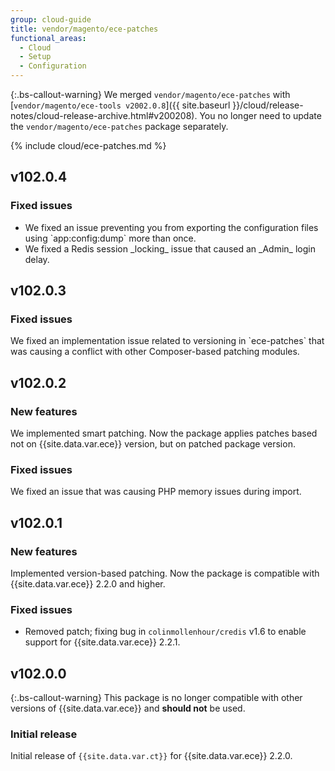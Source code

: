 ```yaml
---
group: cloud-guide
title: vendor/magento/ece-patches
functional_areas:
  - Cloud
  - Setup
  - Configuration
---
```


{:.bs-callout-warning}
We merged `vendor/magento/ece-patches` with [`vendor/magento/ece-tools v2002.0.8`]({{ site.baseurl }}/cloud/release-notes/cloud-release-archive.html#v200208). You no longer need to update the `vendor/magento/ece-patches` package separately.

{% include cloud/ece-patches.md %}

## v102.0.4

### Fixed issues

-  <!--  MAGECLOUD-1567  -->We fixed an issue preventing you from exporting the configuration files using `app:config:dump` more than once.

-  <!--  MAGECLOUD-1582  -->We fixed a Redis session _locking_ issue that caused an _Admin_ login delay.

## v102.0.3

### Fixed issues

<!--MAGECLOUD-1450-->We fixed an implementation issue related to versioning in `ece-patches` that was causing a conflict with other Composer-based patching modules.

## v102.0.2

### New features

<!--MAGECLOUD-1090-->We implemented smart patching. Now the package applies patches based not on {{site.data.var.ece}} version, but on patched package version.

### Fixed issues

<!--MAGECLOUD-1310-->We fixed an issue that was causing PHP memory issues during import.

## v102.0.1

### New features

Implemented version-based patching. Now the package is compatible with {{site.data.var.ece}} 2.2.0 and higher.

### Fixed issues

<!--MAGECLOUD-1033-->

-  Removed patch; fixing bug in `colinmollenhour/credis` v1.6 to enable support for {{site.data.var.ece}} 2.2.1.

## v102.0.0

{:.bs-callout-warning}
This package is no longer compatible with other versions of {{site.data.var.ece}} and **should not** be used.

### Initial release

Initial release of `{{site.data.var.ct}}` for {{site.data.var.ece}} 2.2.0.
